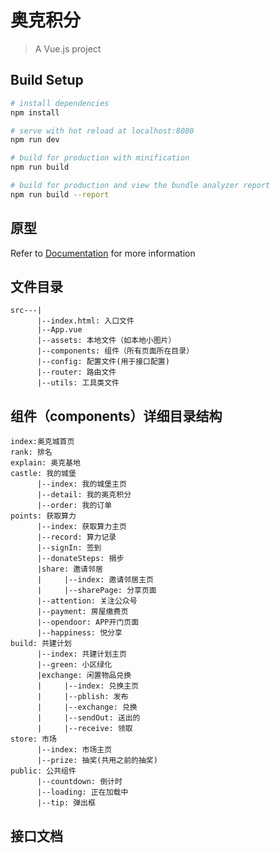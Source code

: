# 奥克积分

> A Vue.js project

## Build Setup

``` bash
# install dependencies
npm install

# serve with hot reload at localhost:8080
npm run dev

# build for production with minification
npm run build

# build for production and view the bundle analyzer report
npm run build --report
```
## 原型
Refer to [Documentation](https://pro.modao.cc/app/TEs7jkqdfkXhL3q29XJEYvWhzrGpVt1#screen=s3D3C0A8E941540542138160) for more information

## 文件目录

```
src---|
      |--index.html: 入口文件
      |--App.vue
      |--assets: 本地文件（如本地小图片）
      |--components: 组件（所有页面所在目录）
      |--config: 配置文件(用于接口配置)
      |--router: 路由文件
      |--utils: 工具类文件
```

## 组件（components）详细目录结构

```
index:奥克城首页
rank: 排名
explain: 奥克基地
castle: 我的城堡
      |--index: 我的城堡主页
      |--detail: 我的奥克积分
      |--order: 我的订单
points: 获取算力
      |--index: 获取算力主页
      |--record: 算力记录
      |--signIn: 签到
      |--donateSteps: 捐步
      |share: 邀请邻居
      |     |--index: 邀请邻居主页
      |     |--sharePage: 分享页面
      |--attention: 关注公众号
      |--payment: 房屋缴费页
      |--opendoor: APP开门页面
      |--happiness: 悦分享
build: 共建计划
      |--index: 共建计划主页
      |--green: 小区绿化
      |exchange: 闲置物品兑换
      |     |--index: 兑换主页
      |     |--pblish: 发布
      |     |--exchange: 兑换
      |     |--sendOut: 送出的
      |     |--receive: 领取
store: 市场
      |--index: 市场主页
      |--prize: 抽奖(共用之前的抽奖)
public: 公共组件
      |--countdown: 倒计时
      |--loading: 正在加载中
      |--tip: 弹出框
```

## 接口文档